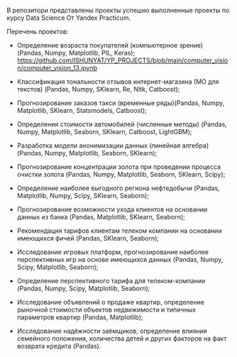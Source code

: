 В репозитори представлены проекты успешно выполненные проекты по курсу Data Science От Yandex Practicum.

Перечень проектов:

- Определение возраста покупателей (компьютерное зрение) (Pandas, Numpy, Matplotlib, PIL, Keras);
  https://github.com/ISHUNYAT/YP_PROJECTS/blob/main/computer_vision/computer_vision_13.ipynb
  
- Классификация тональности отзывов интернет-магазина (МО для текстов) (Pandas, Numpy, SKlearn, Re, Nltk, Catboost);
- Прогнозирование заказов такси (временные ряды)(Pandas, Numpy, Matplotlib, SKlearn, Statsmodels, Catboost);
- Определения стоимости автомобилей (численные методы) (Pandas, Numpy, Matplotlib, Seaborn, SKlearn, Catboost, LightGBM);
- Разработка модели анонимизации данных (линейная алгебра) (Pandas, Numpy, Matplotlib, Seaborn, SKlearn);
- Прогнозирование концентрации золота при проведении процесса очистки золота (Pandas, Numpy, Matplotlib, Seaborn, SKlearn, Scipy);
- Определение наиболее выгодного региона нефтедобычи (Pandas, Matplotlib, Numpy, Scipy, SKlearn, Seaborn);
- Прогнозирование возможности ухода клиентов на основании данных из банка (Pandas, Matplotlib, SKlearn, Seaborn);
- Рекомендация тарифов клиентам телеком компании на основании имеющихся фичей (Pandas, SKlearn, Seaborn);
- Исследование игровых платформ, прогнозирование наиболее перспективных игр на основе имеющихся данных (Pandas, Numpy, Scipy, Matplotlib, Seaborn);
- Определение перспективного тарифа для телеком-компании (Pandas, Numpy, Scipy, Matplotlib, Seaborn);
- Исследование объявлений о продаже квартир, определение рыночной стоимости объектов недвижимости и типичных параметров квартир (Pandas, Matplotlib);
- Исследование надёжности заёмщиков, определение влияния семейного положения, количества детей и других факторов на факт возврата кредита (Pandas).
